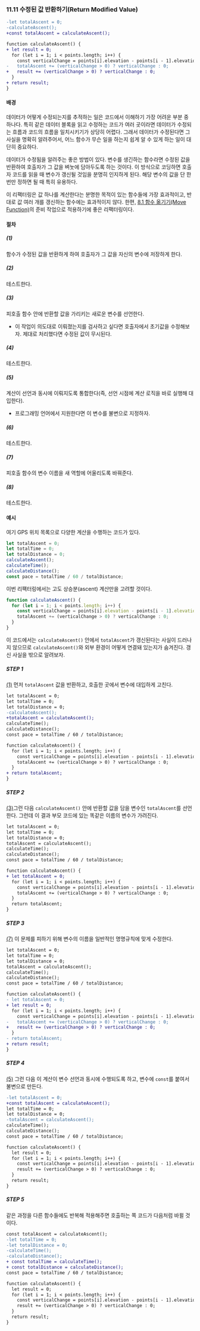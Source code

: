 ### 11.11 수정된 값 반환하기(Return Modified Value)
``` diff
-let totalAscent = 0;
-calculateAscent();
+const totalAscent = calculateAscent();

function calculateAscent() {
+ let result = 0;
  for (let i = 1; i < points.length; i++) {
    const verticalChange = points[i].elevation - points[i - 1].elevation;
-   totalAscent += (verticalChange > 0) ? verticalChange : 0;
+   result += (verticalChange > 0) ? verticalChange : 0;
  }
+ return result;
}
```

#### 배경
데이터가 어떻게 수정되는지를 추적하는 일은 코드에서 이해하기 가장 어려운 부분 중 하나다. 특히 같은 데이터 블록을 읽고 수정하는 코드가 여러 곳이라면 데이터가 수정되는 흐름과 코드의 흐름을 일치시키기가 상당히 어렵다. 그래서 데이터가 수정된다면 그 사실을 명확히 알려주어서, 어느 함수가 무슨 일을 하는지 쉽게 알 수 있게 하는 일이 대단히 중요하다.

데이터가 수정됨을 알려주는 좋은 방법이 있다. 변수를 생긴하는 함수라면 수정된 값을 반환하여 호출자가 그 값을 벼눗에 담아두도록 하는 것이다. 이 방식으로 코딩하면 호출자 코드를 읽을 때 변수가 갱신될 것임을 분명히 인지하게 된다. 해당 변수의 값을 단 한 번만 정하면 될 때 특히 유용하다.

이 리팩터링은 값 하나를 계산한다는 분명한 목적이 있는 함수들에 가장 효과적이고, 반대로 값 여러 개를 갱신하는 함수에는 효과적이지 않다. 한편, [8.1 함수 옮기기(Move Function)](https://github.com/wonder13662/refactoring-v2/blob/writing/chapter08/8-1.md)의 준비 작업으로 적용하기에 좋은 리팩터링이다.
#### 절차
##### (1)
함수가 수정된 값을 반환하게 하여 호출자가 그 값을 자신의 변수에 저장하게 한다.
##### (2)
테스트한다.
##### (3)
피호출 함수 안에 반환할 값을 가리키는 새로운 변수를 선언한다.
- 이 작업이 의도대로 이뤄졌는지를 검사하고 싶다면 호출자에서 초기값을 수정해보자. 제대로 처리했다면 수정된 값이 무시된다.
##### (4)
테스트한다.
##### (5)
계산이 선언과 동시에 이뤄지도록 통합한다(즉, 선언 시점에 계산 로직을 바로 실행해 대입한다).
- 프로그래밍 언어에서 지원한다면 이 변수를 불변으로 지정하자.
##### (6)
테스트한다.
##### (7)
피호출 함수의 변수 이름을 새 역할에 어울리도록 바꿔준다.
##### (8)
테스트한다.
#### 예시
여기 GPS 위치 목록으로 다양한 계산을 수행하는 코드가 있다.
``` javascript
let totalAscent = 0;
let totalTime = 0;
let totalDistance = 0;
calculateAscent();
calculateTime();
calculateDistance();
const pace = totalTime / 60 / totalDistance;
```
이번 리팩터링에서는 고도 상승분(ascent) 계산만을 고려할 것이다.
``` javascript
function calculateAscent() {
  for (let i = 1; i < points.length; i++) {
    const verticalChange = points[i].elevation - points[i - 1].elevation;
    totalAscent += (verticalChange > 0) ? verticalChange : 0;
  }
}
```
이 코드에서는 `calculateAscent()` 안에서 `totalAscent`가 갱신된다는 사실이 드러나지 않으므로 `calculateAscent()`와 외부 환경이 어떻게 연결돼 있는지가 숨겨진다. 갱신 사실을 밖으로 알려보자.
##### STEP 1
[(1)](https://github.com/wonder13662/refactoring-v2/blob/writing/chapter11/11-11.md#1) 먼저 `totalAscent` 값을 반환하고, 호출한 곳에서 변수에 대입하게 고친다.
``` diff
let totalAscent = 0;
let totalTime = 0;
let totalDistance = 0;
-calculateAscent();
+totalAscent = calculateAscent();
calculateTime();
calculateDistance();
const pace = totalTime / 60 / totalDistance;

function calculateAscent() {
  for (let i = 1; i < points.length; i++) {
    const verticalChange = points[i].elevation - points[i - 1].elevation;
    totalAscent += (verticalChange > 0) ? verticalChange : 0;
  }
+ return totalAscent;
}
```
##### STEP 2
[(3)](https://github.com/wonder13662/refactoring-v2/blob/writing/chapter11/11-11.md#3)그런 다음 `calculateAscent()` 안에 반환할 값을 담을 변수인 `totalAscent`를 선언한다. 그런데 이 결과 부모 코드에 있는 똑같은 이름의 변수가 가려진다.
``` diff
let totalAscent = 0;
let totalTime = 0;
let totalDistance = 0;
totalAscent = calculateAscent();
calculateTime();
calculateDistance();
const pace = totalTime / 60 / totalDistance;

function calculateAscent() {
+ let totalAscent = 0;
  for (let i = 1; i < points.length; i++) {
    const verticalChange = points[i].elevation - points[i - 1].elevation;
    totalAscent += (verticalChange > 0) ? verticalChange : 0;
  }
  return totalAscent;
}
```
##### STEP 3
[(7)](https://github.com/wonder13662/refactoring-v2/blob/writing/chapter11/11-11.md#7) 이 문제를 피하기 위해 변수의 이름을 일반적인 명명규칙에 맞게 수정한다.
``` diff
let totalAscent = 0;
let totalTime = 0;
let totalDistance = 0;
totalAscent = calculateAscent();
calculateTime();
calculateDistance();
const pace = totalTime / 60 / totalDistance;

function calculateAscent() {
- let totalAscent = 0;
+ let result = 0;
  for (let i = 1; i < points.length; i++) {
    const verticalChange = points[i].elevation - points[i - 1].elevation;
-   totalAscent += (verticalChange > 0) ? verticalChange : 0;
+   result += (verticalChange > 0) ? verticalChange : 0;
  }
- return totalAscent;
+ return result;
}
```
##### STEP 4
[(5)](https://github.com/wonder13662/refactoring-v2/blob/writing/chapter11/11-11.md#5) 그런 다음 이 계산이 변수 선언과 동시에 수행되도록 하고, 변수에 `const`를 붙여서 불변으로 만든다.
``` diff
-let totalAscent = 0;
+const totalAscent = calculateAscent();
let totalTime = 0;
let totalDistance = 0;
-totalAscent = calculateAscent();
calculateTime();
calculateDistance();
const pace = totalTime / 60 / totalDistance;

function calculateAscent() {
  let result = 0;
  for (let i = 1; i < points.length; i++) {
    const verticalChange = points[i].elevation - points[i - 1].elevation;
    result += (verticalChange > 0) ? verticalChange : 0;
  }
  return result;
}
```
##### STEP 5
같은 과정을 다른 함수들에도 반복해 적용해주면 호출하는 쪽 코드가 다음처럼 바뀔 것이다.
``` diff
const totalAscent = calculateAscent();
-let totalTime = 0;
-let totalDistance = 0;
-calculateTime();
-calculateDistance();
+ const totalTime = calculateTime();
+ const totalDistance = calculateDistance();
const pace = totalTime / 60 / totalDistance;

function calculateAscent() {
  let result = 0;
  for (let i = 1; i < points.length; i++) {
    const verticalChange = points[i].elevation - points[i - 1].elevation;
    result += (verticalChange > 0) ? verticalChange : 0;
  }
  return result;
}
```